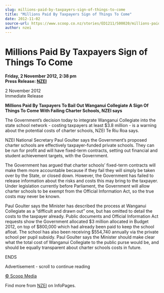 ```yaml
---
slug: millions-paid-by-taxpayers-sign-of-things-to-come
title: "Millions Paid By Taxpayers Sign of Things To Come"
date: 2012-11-02
source-url: https://www.scoop.co.nz/stories/ED1211/S00020/millions-paid-by-taxpayers-sign-of-things-to-come.htm
author: nzei
---
```

Millions Paid By Taxpayers Sign of Things To Come
=================================================

**Friday, 2 November 2012, 2:38 pm**  
**Press Release: [NZEI](https://info.scoop.co.nz/NZEI)**

  
2 November 2012  
Immediate Release

**Millions Paid By Taxpayers To Bail Out Wanganui Collegiate A Sign Of Things To Come With Failing Charter Schools, NZEI says**

The Government’s decision today to integrate Wanganui Collegiate into the state school network - costing taxpayers at least $3.8 million - is a warning about the potential costs of charter schools, NZEI Te Riu Roa says.

NZEI National Secretary Paul Goulter says the Government’s proposed charter schools are effectively taxpayer-funded private schools. They can be run for profit and will have fixed-term contracts, setting out financial and student achievement targets, with the Government.

The Government has argued that charter schools’ fixed-term contracts will make them more accountable because if they fail they will simply be taken over by the State, or closed down. However, the Government has failed to release information about the risks and costs this may bring to the taxpayer. Under legislation currently before Parliament, the Government will allow charter schools to be exempt from the Official Information Act, so the true costs may never be known.

Paul Goulter says the Minister has described the process at Wanganui Collegiate as a “difficult and drawn out” one, but has omitted to detail the costs to the taxpayer already. Public documents and Official Information Act requests show the Government allocated $3 million allocated in Budget 2012, on top of $800,000 which had already been paid to keep the school afloat. The school has also been receiving $554,740 annually via the private school per pupil subsidy. Paul Goulter says the Minister should make clear what the total cost of Wanganui Collegiate to the public purse would be, and should be equally transparent about charter schools costs in future.  

ENDS

Advertisement - scroll to continue reading





[© Scoop Media](http://www.scoop.co.nz/about/terms.html)

Find more from [NZEI](https://info.scoop.co.nz/NZEI) on InfoPages.